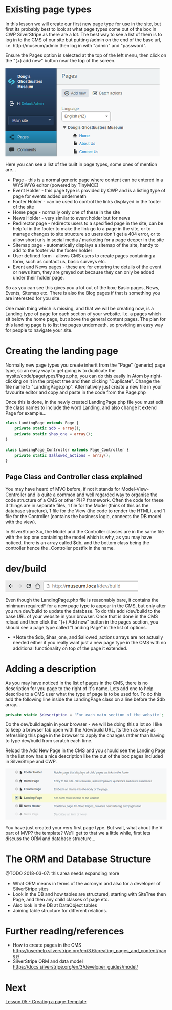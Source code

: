 # Existing page types

In this lesson we will create our first new page type for use in the site, but first its probably best to look at what page types come out of the box in CWP SilverStripe as there are a lot. The best way to see a list of them is to log in to the CMS of our site but putting /admin on the end of the base url, i.e. http://museum/admin then log in with "admin" and "password".

Ensure the Pages option is selected at the top of the left menu, then click on the "(+) add new" button near the top of the screen.

![Add Page](img/04_add-page.png "Add Page")

Here you can see a list of the built in page types, some ones of mention are...

* Page - this is a normal generic page where content can be entered in a WYSIWYG editor (powered by TinyMCE)
* Event Holder - this page type is provided by CWP and is a listing type of page for events added underneath
* Footer Holder - can be used to control the links displayed in the footer of the site
* Home page - normally only one of these in the site
* News Holder - very similar to event holder but for news
* Redirector page - redirects users to a specified page in the site, can be helpful in the footer to make the link go to a page in the site, or to manage changes to site structure so users don't get a 404 error, or to allow short urls in social media / marketing for a page deeper in the site
* Sitemap page - automatically displays a sitemap of the site, handy to add to the footer via the footer holder
* User defined form - allows CMS users to create pages containing a form, such as contact us, basic surveys etc.
* Event and News pages - these are for entering the details of the event or news item, they are greyed out because they can only be added under their holder page.

So as you can see this gives you a lot out of the box; Basic pages, News, Events, Sitemap etc. There is also the Blog pages if that is something you are interested for you site.

One main thing which is missing, and that we will be creating now, is a Landing type of page for each section of your website. I.e. a pages which sit below the home page, but above the general content pages. The plan for this landing page is to list the pages underneath, so providing an easy way for people to navigate your site.

# Creating the landing page

Normally new page types you create inherit from the "Page" (generic) page type, so an easy way to get going is to duplicate the mysite/code/pagetypes/Page.php, you can do this easily in Atom by right-clicking on it in the project tree and then clicking "Duplicate". Change the file name to "LandingPage.php". Alternatively just create a new file in your favourite editor and copy and paste in the code from the Page.php

Once this is done, in the newly created LandingPage.php file you must edit the class names to include the word Landing, and also change it extend Page for example...

```php
class LandingPage extends Page {
    private static $db = array();
    private static $has_one = array();
}

class LandingPage_Controller extends Page_Controller {
    private static $allowed_actions = array();
}
```

## Page Class and Controller class explained

You may have heard of MVC before, if not it stands for Model-View-Controller and is quite a common and well regarded way to organise the code structure of a CMS or other PHP framework. Often the code for these 3 things are in separate files, 1 file for the Model (think of this as the database structure), 1 file for the View (the code to render the HTML), and 1 file for the Controller (contains the business logic, connects the DB model with the view).

In SilverStripe 3.x, the Model and the Controller classes are in the same file with the top one containing the model which is why, as you may have noticed, there is an array called $db, and the bottom class being the controller hence the \_Controller postfix in the name.

# dev/build

![Dev Build](img/04_dev-build.png "/dev/build")

Even though the LandingPage.php file is reasonably bare, it contains the minimum required* for a new page type to appear in the CMS, but only after you run dev/build to update the database. To do this add /dev/build to the base URL of your website in your browser. Once that is done in the CMS reload and then click the "(+) Add new" button in the pages section, you should see a page type called "Landing Page" in the list of options.

* \*Note the $db, $has_one, and $allowed_actions arrays are not actually needed either if you really want just a new page type in the CMS with no additional functionality on top of the page it extended.

# Adding a description

As you may have noticed in the list of pages in the CMS, there is no description for you page to the right of it's name. Lets add one to help describe to a CMS user what the type of page is to be used for. To do this add the following line inside the LandingPage class on a line before the $db array...

```php
private static $description = 'For each main section of the website';
```

Do the dev/build again in your browser - we will be doing this a lot so I like to keep a browser tab open with the /dev/build URL, its then as easy as refreshing this page in the browser to apply the changes rather than having to type dev/build from scratch each time.

Reload the Add New Page in the CMS and you should see the Landing Page in the list now has a nice description like the out of the box pages included in SilverStripe and CWP.

![Landing Page Description](img/04_add-landing-page.png "Landing page description")

You have just created your very first page type. But wait, what about the V part of MVP? the template? We'll get to that we a little while, first lets discuss the ORM and database structure...

# The ORM and Database Structure

@TODO 2018-03-07: this area needs expanding more

* What ORM means in terms of the acronym and also for a developer of SilverStripe sites
* Look in the DB and how tables are structured, starting with SiteTree then Page, and then any child classes of page etc.
* Also look in the DB at DataObject tables
* Joining table structure for different relations.

# Further reading/references

* How to create pages in the CMS https://userhelp.silverstripe.org/en/3.6/creating_pages_and_content/pages/
* SilverStripe ORM and data model https://docs.silverstripe.org/en/3/developer_guides/model/

# Next

[Lesson 05 - Creating a page Template](05_CreatingATemplate.md)